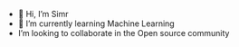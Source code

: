 - 👋 Hi, I’m Simr
- 🌱 I’m currently learning Machine Learning 
- I’m looking to collaborate in the Open source community


